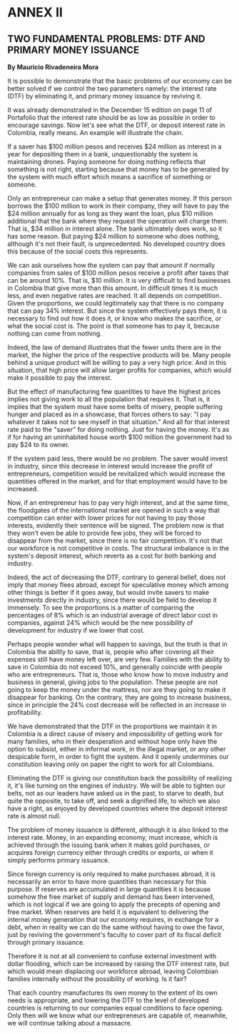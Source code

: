 # ANNEX II

## TWO FUNDAMENTAL PROBLEMS: DTF AND PRIMARY MONEY ISSUANCE

**By Mauricio Rivadeneira Mora**

It is possible to demonstrate that the basic problems of our economy can be better solved if we control the two parameters namely: the interest rate (DTF) by eliminating it, and primary money issuance by reviving it.

It was already demonstrated in the December 15 edition on page 11 of Portafolio that the interest rate should be as low as possible in order to encourage savings. Now let's see what the DTF, or deposit interest rate in Colombia, really means. An example will illustrate the chain.

If a saver has $100 million pesos and receives $24 million as interest in a year for depositing them in a bank, unquestionably the system is maintaining drones. Paying someone for doing nothing reflects that something is not right, starting because that money has to be generated by the system with much effort which means a sacrifice of something or someone.

Only an entrepreneur can make a setup that generates money. If this person borrows the $100 million to work in their company, they will have to pay the $24 million annually for as long as they want the loan, plus $10 million additional that the bank where they request the operation will charge them. That is, $34 million in interest alone. The bank ultimately does work, so it has some reason. But paying $24 million to someone who does nothing, although it's not their fault, is unprecedented. No developed country does this because of the social costs this represents.

We can ask ourselves how the system can pay that amount if normally companies from sales of $100 million pesos receive a profit after taxes that can be around 10%. That is, $10 million. It is very difficult to find businesses in Colombia that give more than this amount. In difficult times it is much less, and even negative rates are reached. It all depends on competition. Given the proportions, we could legitimately say that there is no company that can pay 34% interest. But since the system effectively pays them, it is necessary to find out how it does it, or know who makes the sacrifice, or what the social cost is. The point is that someone has to pay it, because nothing can come from nothing.

Indeed, the law of demand illustrates that the fewer units there are in the market, the higher the price of the respective products will be. Many people behind a unique product will be willing to pay a very high price. And in this situation, that high price will allow larger profits for companies, which would make it possible to pay the interest.

But the effect of manufacturing few quantities to have the highest prices implies not giving work to all the population that requires it. That is, it implies that the system must have some belts of misery, people suffering hunger and placed as in a showcase, that forces others to say: "I pay whatever it takes not to see myself in that situation." And all for that interest rate paid to the "saver" for doing nothing. Just for having the money. It's as if for having an uninhabited house worth $100 million the government had to pay $24 to its owner.

If the system paid less, there would be no problem. The saver would invest in industry, since this decrease in interest would increase the profit of entrepreneurs, competition would be revitalized which would increase the quantities offered in the market, and for that employment would have to be increased.

Now, if an entrepreneur has to pay very high interest, and at the same time, the floodgates of the international market are opened in such a way that competition can enter with lower prices for not having to pay those interests, evidently their sentence will be signed. The problem now is that they won't even be able to provide few jobs, they will be forced to disappear from the market, since there is no fair competition. It's not that our workforce is not competitive in costs. The structural imbalance is in the system's deposit interest, which reverts as a cost for both banking and industry.

Indeed, the act of decreasing the DTF, contrary to general belief, does not imply that money flees abroad, except for speculative money which among other things is better if it goes away, but would invite savers to make investments directly in industry, since there would be field to develop it immensely. To see the proportions is a matter of comparing the percentages of 8% which is an industrial average of direct labor cost in companies, against 24% which would be the new possibility of development for industry if we lower that cost.

Perhaps people wonder what will happen to savings, but the truth is that in Colombia the ability to save, that is, people who after covering all their expenses still have money left over, are very few. Families with the ability to save in Colombia do not exceed 10%, and generally coincide with people who are entrepreneurs. That is, those who know how to move industry and business in general, giving jobs to the population. These people are not going to keep the money under the mattress, nor are they going to make it disappear for banking. On the contrary, they are going to increase business, since in principle the 24% cost decrease will be reflected in an increase in profitability.

We have demonstrated that the DTF in the proportions we maintain it in Colombia is a direct cause of misery and impossibility of getting work for many families, who in their desperation and without hope only have the option to subsist, either in informal work, in the illegal market, or any other despicable form, in order to fight the system. And it openly undermines our constitution leaving only on paper the right to work for all Colombians.

Eliminating the DTF is giving our constitution back the possibility of realizing it, it's like turning on the engines of industry. We will be able to tighten our belts, not as our leaders have asked us in the past, to starve to death, but quite the opposite, to take off, and seek a dignified life, to which we also have a right, as enjoyed by developed countries where the deposit interest rate is almost null.

The problem of money issuance is different, although it is also linked to the interest rate. Money, in an expanding economy, must increase, which is achieved through the issuing bank when it makes gold purchases, or acquires foreign currency either through credits or exports, or when it simply performs primary issuance.

Since foreign currency is only required to make purchases abroad, it is necessarily an error to have more quantities than necessary for this purpose. If reserves are accumulated in large quantities it is because somehow the free market of supply and demand has been intervened, which is not logical if we are going to apply the precepts of opening and free market. When reserves are held it is equivalent to delivering the internal money generation that our economy requires, in exchange for a debt, when in reality we can do the same without having to owe the favor, just by reviving the government's faculty to cover part of its fiscal deficit through primary issuance.

Therefore it is not at all convenient to confuse external investment with dollar flooding, which can be increased by raising the DTF interest rate, but which would mean displacing our workforce abroad, leaving Colombian families internally without the possibility of working. Is it fair?

That each country manufactures its own money to the extent of its own needs is appropriate, and lowering the DTF to the level of developed countries is returning to our companies equal conditions to face opening. Only then will we know what our entrepreneurs are capable of, meanwhile, we will continue talking about a massacre.
